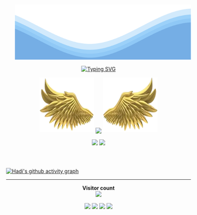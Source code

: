 <!DOCTYPE html>
<html lang="en">
<head>
    <meta charset="UTF-8">
    <meta http-equiv="X-UA-Compatible" content="IE=edge">
    <meta name="viewport" content="width=device-width, initial-scale=1.0">
</head>
<body>
<p align="center">
  <ul>   
    <img src="https://raw.githubusercontent.com/fredgrott/FredGrott/gh-pages/waves.svg" width="100%" height="150">
    </ul>
</p>	

<p align=center>
  <div align="center">
    <a href="https://git.io/typing-svg"><img src="https://readme-typing-svg.demolab.com?font=Roboto&weight=900&size=30&pause=1000&color=FFFFFF&center=true&vCenter=true&multiline=true&width=435&height=100&lines=Hi%2C+I'm+Hadi+Uzzaman;Laravel+Developer" alt="Typing SVG" /></a>
  </div>
</p>





<p align="center">
  <img height="150" width="150" src="images/left.webp">
  <img align="center" src="https://github-readme-streak-stats.herokuapp.com/?user=HadiUzzaman04&theme=dark&hide_border=true"/>
  <img height="150" width="150" src="images/right.webp">
</p>



<p align="center">
    <img align="center" src="https://github-readme-stats.vercel.app/api?username=HadiUzzaman04&show_icons=true&hide_border=true&title_color=94b4a4&amp&icon_color=FFFFFF&amp&text_color=FFFFFF&amp&bg_color=000000&count_private=true&include_all_commits=true"/>
    <img align="center" height="195px" src="https://github-readme-stats.vercel.app/api/top-langs/?username=HadiUzzaman04&text_color=FFFFFF&bg_color=000000&title_color=94b4a4&langs_count=15&layout=compact&hide_border=true" />
</p>

<br> <br>

[![Hadi's github activity graph](https://github-readme-activity-graph.vercel.app/graph?username=HadiUzzaman04&theme=react-dark)](https://github.com/HadiUzzaman04/github-readme-activity-graph)

    
<hr>

</p>
  <p align="center"> 
  <b>Visitor count</b><br>
  <img src="https://profile-counter.glitch.me/HadiUzzaman04/count.svg" />
</p>

<p align="center">
<a href="https://www.linkedin.com/in/hadi-uzzaman-347b32147/"><img src="https://img.shields.io/badge/-Hadi%20Uzzaman%20-0077B5?style=flat&logo=Linkedin&logoColor=white"/></a>
<a href="mailto:hadi24x7@gmail.com"><img src="https://img.shields.io/badge/-Gmail-D14836?style=flat&logo=Gmail&logoColor=white"/></a>
<!-- <a href="https://instagram.com/Hadi_uzzaman_mridul"><img src="https://img.shields.io/badge/-Instagram-E4405F?style=flat&logo=Instagram&logoColor=white"/></a> -->
<a href="https://www.facebook.com/04hadi/"><img src="https://img.shields.io/badge/-Facebook-1877F2?style=flat&logo=Facebook&logoColor=white"/></a>
<a href="https://stackoverflow.com/users/18372352/hadi-uzzaman"><img src="https://img.shields.io/badge/Stack_Overflow-FE7A16?style=flat&&logo=stack-overflow&logoColor=white"/></a>
</p>


</body>
</html>
